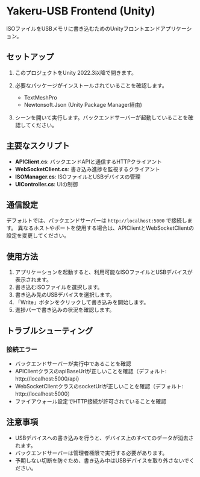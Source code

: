 # Yakeru-USB Frontend (Unity)

ISOファイルをUSBメモリに書き込むためのUnityフロントエンドアプリケーション。

## セットアップ

1. このプロジェクトをUnity 2022.3以降で開きます。
2. 必要なパッケージがインストールされていることを確認します。
   - TextMeshPro
   - Newtonsoft.Json (Unity Package Manager経由)

3. シーンを開いて実行します。バックエンドサーバーが起動していることを確認してください。

## 主要なスクリプト

- **APIClient.cs**: バックエンドAPIと通信するHTTPクライアント
- **WebSocketClient.cs**: 書き込み進捗を監視するクライアント
- **ISOManager.cs**: ISOファイルとUSBデバイスの管理
- **UIController.cs**: UIの制御

## 通信設定

デフォルトでは、バックエンドサーバーは `http://localhost:5000` で接続します。
異なるホストやポートを使用する場合は、APIClientとWebSocketClientの設定を変更してください。

## 使用方法

1. アプリケーションを起動すると、利用可能なISOファイルとUSBデバイスが表示されます。
2. 書き込むISOファイルを選択します。
3. 書き込み先のUSBデバイスを選択します。
4. 「Write」ボタンをクリックして書き込みを開始します。
5. 進捗バーで書き込みの状況を確認します。

## トラブルシューティング

### 接続エラー

- バックエンドサーバーが実行中であることを確認
- APIClientクラスのapiBaseUrlが正しいことを確認（デフォルト: http://localhost:5000/api）
- WebSocketClientクラスのsocketUrlが正しいことを確認（デフォルト: http://localhost:5000）
- ファイアウォール設定でHTTP接続が許可されていることを確認

## 注意事項

- USBデバイスへの書き込みを行うと、デバイス上のすべてのデータが消去されます。
- バックエンドサーバーは管理者権限で実行する必要があります。
- 予期しない切断を防ぐため、書き込み中はUSBデバイスを取り外さないでください。
